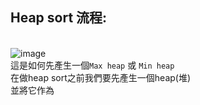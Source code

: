 Heap sort 流程:
------

<br>![image](https://github.com/LaiYuChung/DSA_leetcode-project/blob/master/image/Max_Min_Heap.jpg=0%x)
<br>這是如何先產生一個`Max heap` 或 `Min heap`
<br>在做heap sort之前我們要先產生一個heap(堆)
<br>並將它作為




